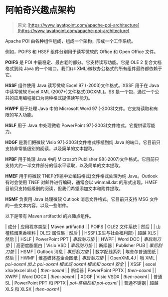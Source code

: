 # 阿帕奇兴趣点架构

> 原文:[https://www.javatpoint.com/apache-poi-architecture](https://www.javatpoint.com/apache-poi-architecture)

Apache POI 由各种组件组成，组成一个架构，形成一个工作系统。

例如，POIFS 和 HSSF 组件分别用于读写微软的 Office 和 Open Office 文件。

**POIFS** 是 POI 中最稳定、最古老的部分。它支持读写功能。它是 OLE 2 复合文档格式到纯 Java 的一个端口。我们(非 XML)微软办公格式的所有组件最终都依赖于它。

**HSSF** 组件使用 Java 读写微软 Excel 97 (-2003)文件格式。XSSF 用于在 Java 中读写微软 Excel XML (2007+)文件格式(OOXML)。SS 是一个包，通过一个公共的应用编程接口为两种格式提供读写能力。

**HWPF** 用于处理 Java 中的 Microsoft Word 97 (-2003)文件。它支持读取和有限的写入功能。

**HSLF** 用于 Java 中处理微软 PowerPoint 97(-2003)文件格式。它提供读写能力。

**HDGF** 是我们把微软 Visio 97(-2003)文件格式移植到纯 Java 的端口。它目前只支持非常低级别的阅读，以及简单的文本提取。

**HPBF** 用于处理 Java 中的 Microsoft Publisher 98(-2007)文件格式。它目前只支持大约一半文件部分的低水平读取，以及简单的文本提取。

**HMEF** 用于将微软 TNEF(传输中立编码格式)文件格式处理为纯 Java。Outlook 有时会使用 TNEF 对邮件进行编码，通常会以 winmail.dat 的形式出现。HMEF 目前只支持低级别的阅读，但我们希望添加文本和附件提取。

**HSMF** 负责用 Java 处理微软 Outlook 消息文件格式。它目前只支持 MSG 文件的一些文本内容，以及一些附件。

以下是带有 Maven artifactId 的兴趣点组件。

| 成分 | 应用程序类型 | Maven artifactId |
| POIFS | OLE2 文件系统 | 然后 |
| 山楂核烟熏香味料 | OLE2 属性集 | 然后 |
| HSSF(卫生与社会福利部) | 超越 XLS | 然后 |
| HSLF | PowerPoint PPT | *事后刮刀垫* |
| HWPF | Word DOC | *事后刮刀垫* |
| 高密度脂蛋白 | Visio VSD | *事后刮刀垫* |
| 断续器 | Publisher PUB | *事后刮刀垫* |
| HSMF | Outlook 消息 | *事后刮刀垫* |
| 数字配线系列 | 埃舍尔普通图纸 | 然后 |
| HWMF | 维基媒体基金会图纸 | *事后刮刀垫* |
| OpenXML4J | 哦 XML | *poi-ooxml 加上 poi-ooxml 模式或
ooxml 模式和 ooxml 安全* |
| XSSF | excel xlsx(excel xlsx) | *then-ooxml* |
| 断续器 | PowerPoint PPTX | *then-ooxml* |
| XWPF | Word DOCX | *then-ooxml* |
| XDGF | Visio VSDX | *then-ooxml* |
| 普通 SL | PowerPoint PPT 和 PPTX | *poi-草稿栏和 poi-ooxml* |
| 普通不锈钢 | 超越 XLS 和 XLSX | *then-ooxml* |